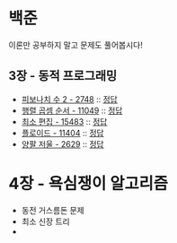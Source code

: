# 백준

이론만 공부하지 말고 문제도 풀어봅시다!

## 3장 - 동적 프로그래밍

- [피보나치 수 2 - 2748](https://www.acmicpc.net/problem/2748) :: [정답](https://github.com/eugene-doobu/eugene-baekjoon/blob/master/boj/dynamic-easy/2747.cpp)
- [행렬 곱셈 순서 - 11049](https://www.acmicpc.net/problem/11049) :: [정답](https://github.com/eugene-doobu/eugene-baekjoon/blob/master/boj/dynamic/11409.cpp)
- [최소 편집 - 15483](https://www.acmicpc.net/problem/15483) :: [정답](https://github.com/eugene-doobu/eugene-baekjoon/blob/master/boj/dynamic/15483.cpp)
- [플로이드 - 11404](https://www.acmicpc.net/problem/11404) :: [정답](https://github.com/eugene-doobu/eugene-baekjoon/blob/master/boj/graph/11404.cpp)
- [양팔 저울 - 2629](https://www.acmicpc.net/problem/2629) :: [정답](https://github.com/eugene-doobu/eugene-baekjoon/blob/master/boj/dynamic/2629.cpp)

# 4장 - 욕심쟁이 알고리즘

- 동전 거스름돈 문제
- 최소 신장 트리
- 
